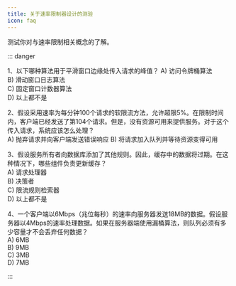 ```yaml
---
title: 关于速率限制器设计的测验
icon: faq
---
```


测试你对与速率限制相关概念的了解。

::: danger

1、以下哪种算法用于平滑窗口边缘处传入请求的峰值？
   A) 访问令牌桶算法  
   B) 滑动窗口日志算法  
   C) 固定窗口计数器算法  
   D) 以上都不是  

2、假设采用速率为每分钟100个请求的软限流方法，允许超限5%。在限制时间内，客户端已经发送了第104个请求。但是，没有资源可用来提供服务。对于这个传入请求，系统应该怎么处理？  
   A) 抛弃请求并向客户端发送错误响应
   B) 将请求加入队列并等待资源变得可用

3、假设服务所有者向数据库添加了其他规则。因此，缓存中的数据将过期。在这种情况下，哪些组件负责更新缓存？  
   A) 请求处理器  
   B) 决策者  
   C) 限流规则检索器  
   D) 以上都不是  

4、一个客户端以6Mbps（兆位每秒）的速率向服务器发送18MB的数据。假设服务器以4Mbps的速率处理数据。如果在服务器端使用漏桶算法，则队列必须有多少容量才不会丢弃任何数据？  
   A) 6MB  
   B) 9MB  
   C) 3MB  
   D) 7MB

:::